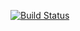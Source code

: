  [![Build Status](https://travis-ci.org/chrisribia/FlaskBlog.svg?branch=master)](https://travis-ci.org/chrisribia/FlaskBlog)
